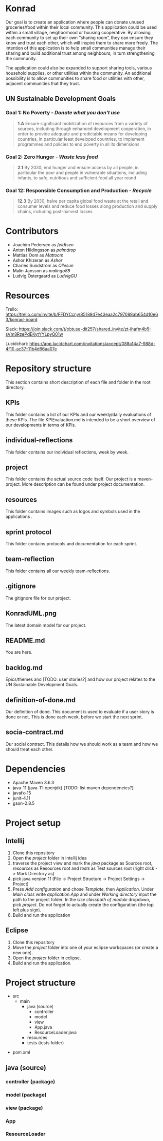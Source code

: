 # Konrad
Our goal is to create an application where people can donate unused groceries/food within their local community. This application could be used within a small village, neighborhood or housing cooperative. By allowing each community to set up their own “sharing room”, they can ensure they know and trust each other, which will inspire them to share more freely. The intention of this application is to help small communities manage their sharing and build additional trust among neighbours, in turn strengthening the community. 

The application could also be expanded to support sharing tools, various household supplies, or other utilities within the community. An additional possibility is to allow communities to share food or utilities with other, adjacent communities that they trust.

## UN Sustainable Development Goals
### Goal 1: No Poverty - *Donate what you don't use*
> **1.A** Ensure significant mobilization of resources from a variety of sources, including through enhanced development cooperation, in order to provide adequate and predictable means for developing countries, in particular least developed countries, to implement programmes and policies to end poverty in all its dimensions

### Goal 2: Zero Hunger - *Waste less food*
> **2.1** By 2030, end hunger and ensure access by all people, in particular the poor and people in vulnerable situations, including infants, to safe, nutritious and sufficient food all year round

### Goal 12: Responsible Consumption and Production - *Recycle*
> **12.3** By 2030, halve per capita global food waste at the retail and consumer levels and reduce food losses along production and supply chains, including post-harvest losses

# Contributors
* Joachim Pedersen as *feldtsen*
* Anton Hildingsson as *palmdrop*
* Mattias Oom as *Mattoom*
* Ashor Khizeran as *Ashor*
* Charles Sundström as *Ollesun*
* Malin Jansson as *malingo88*
* Ludvig Östergaard as *LudvigGU*

# Resources
Trello: https://trello.com/invite/b/FFDYCcny/8518947e43eaa2c797088ab654d10e63/konrad-board

Slack: https://join.slack.com/t/obtuse-dit257/shared_invite/zt-ihafm4b5-sVm8RzePdEKytYYLpyQ01w

Lucidchart: https://app.lucidchart.com/invitations/accept/088a14a7-988d-4f10-ac37-11b4d66aa07e

# Repository structure
This section contains short description of each file and folder in the root directory.

## KPIs
This folder contains a list of our KPIs and our weekly/daily evaluations of these KPIs. The file KPIEvaluation.md is intended to be a short overview of our developments in terms of KPIs.

## individual-reflections
This folder contains our individual reflections, week by week.

## project
This folder contains the actual source code itself. Our project is a maven-project. More description can be found under project documentation.

## resources
This folder contains images such as logos and symbols used in the applications .

## sprint protocol
This folder contains protocols and documentation for each sprint. 

## team-reflection
This folder contains all our weekly team-reflections.

## .gitignore
The gitignore file for our project.

## KonradUML.png
The latest domain model for our project.

## README.md
You are here.

## backlog.md
Epics/themes and [TODO: user stories?] and how our project relates to the UN Sustainable Development Goals.

## definition-of-done.md
Our definition of done. This document is used to evaluate if a user story is done or not. This is done each week, before we start the next sprint.

## socia-contract.md
Our social contract. This details how we should work as a team and how we should treat each other.

# Dependencies
* Apache Maven 3.6.3 
* java-11 (java-11-openjdk) 
[TODO: list maven dependencies?]
* javafx-15
* junit-4.11
* gson-2.8.5

# Project setup
## Intellij 
1. Clone this repository
2. Open the *project* folder in intellij idea
3. traverse the project view and mark the *java* package as Sources root, *resources* as Resources root and *tests* as Test sources root (right click -> Mark Directory as)
4. pick java version 11 (File -> Project Structure -> Project Settings -> Project)
5. Press *Add configuration* and chose *Template*, then *Application*. Under *Main class* write *application.App* and under *Working directory* input the path to the project folder. In the *Use classpath of module* dropdown, pick *project*. Do not forget to actually create the configuration (the top left plus sign).
6. Build and run the application

## Eclipse 
1. Clone this repository
2. Move the *project* folder into one of your eclipse workspaces (or create a new one).
3. Open the *project* folder in eclipse.
4. Build and run the application.

# Project structure
- src
    - main
        - java (source)
            - controller
            - model
            - view
            - App.java
            - ResourceLoader.java
        - resources
        - tests (tests folder)
* pom.xml

## java (source)
### controller (package)
### model (package)
### view (package)
### App
### ResourceLoader


